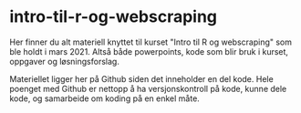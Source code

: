 # intro-til-r-og-webscraping

Her finner du alt materiell knyttet til kurset "Intro til R og webscraping" som ble holdt i mars 2021. Altså både powerpoints, kode som blir bruk i kurset, oppgaver og løsningsforslag.

Materiellet ligger her på Github siden det inneholder en del kode. Hele poenget med Github er nettopp å ha versjonskontroll på kode, kunne dele kode, og samarbeide om koding på en enkel måte.
